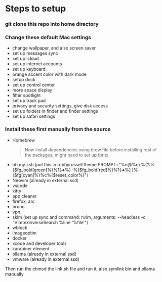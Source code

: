 # Steps to setup

### git clone this repo into home directory

### Change these default Mac settings

- change wallpaper, and also screen saver
- set up messages sync
- set up icloud
- set up internet accounts
- set up keyboard
- orange accent color with dark mode
- setup dock
- set up control center
- more space display
- filter spotlight
- set up track pad
- privacy and security settings, give disk access
- set up folders in finder and finder settings
- set up safari settings

### Install these first manually from the source

- Homebrew
    > Now install dependencies using brew file before installing rest of the packages, might need to set up fonts
- oh my zsh (put this in robbyrussell theme PROMPT="%n@%m %(?:%{$fg_bold[green]%}%1{➜%} :%{$fg_bold[red]%}%1{➜%} )%{$fg[cyan]%}%c%{$reset_color%}")
- Neovim (already in external ssd)
- vscode
- kitty
- app cleaner
- firefox, arc
- bruno
- vpn
- skim (set up sync and command: nvim, arguments: --headless -c "VimtexInverseSearch %line '%file'")
- wblock
- imageoptim
- docker
- xcode and developer tools
- karabiner element
- ollama (already in external ssd)
- vmware (already in external ssd)

Then run the chmod the link.sh file and run it, also symlink bin and ollama manually

<!---
Note that zshrc will probably be broken since some of the packages are installed now using brew instead of from source like before which affects the path. Also copilot will prob break in neovim due to the node path being different since node is being installed by homebrew too so manyally change the node directory in copilot as well
-->
